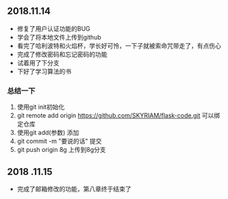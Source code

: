 ## 2018.11.14
- 修复了用户认证功能的BUG
- 学会了将本地文件上传到github
- 看完了哈利波特和火焰杯，学长好可怜，一下子就被索命咒带走了，有点伤心
- 完成了修改密码和忘记密码的功能
- 试着用了下分支
- 下好了学习算法的书
### 总结一下
1. 使用git init初始化
2. git remote add origin https://github.com/SKYRIAM/flask-code.git 可以绑定仓库
3. 使用git add(参数) 添加
4. git commit -m "要说的话" 提交
5. git push origin 8g  上传到8g分支

## 2018 .11.15
- 完成了邮箱修改的功能，第八章终于结束了
